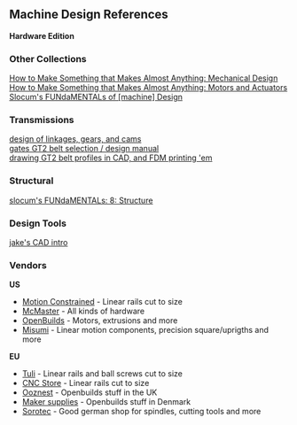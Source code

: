 ## Machine Design References

**Hardware Edition**

### Other Collections 

[How to Make Something that Makes Almost Anything: Mechanical Design](https://fab.cba.mit.edu/classes/865.21/topics/mechanical_design/index.html)  
[How to Make Something that Makes Almost Anything: Motors and Actuators](https://fab.cba.mit.edu/classes/865.21/topics/motion/index.html)  
[Slocum's FUNdaMENTALs of [machine] Design](http://pergatory.mit.edu/resources/fundamentals.html)  

### Transmissions

[design of linkages, gears, and cams](https://btu.edu.eg/wp-content/uploads/2020/03/Introduction-to-mechanism-design_-with-computer-applications-PDFDrive.com-.pdf)  
[gates GT2 belt selection / design manual](https://docs.rs-online.com/5016/0900766b8002d3b7.pdf)  
[drawing GT2 belt profiles in CAD, and FDM printing 'em](https://ekswhyzee.com/2019/04/09/gt2-belt-rotary-cad.html)  

### Structural

[slocum's FUNdaMENTALs: 8: Structure](http://pergatory.mit.edu/resources/FUNdaMENTALs%20Book%20pdf/FUNdaMENTALs%20Topic%208.PDF)  

### Design Tools

[jake's CAD intro](https://mtm.cba.mit.edu/2020/2020-06_cad-hello-world/)  


### Vendors

**US**

- [Motion Constrained](https://motionconstrained.com/) - Linear rails cut to size
- [McMaster](https://www.mcmaster.com/) - All kinds of hardware
- [OpenBuilds](https://openbuildspartstore.com/) - Motors, extrusions and more
- [Misumi](https://us.misumi-ec.com/) - Linear motion components, precision square/uprigths and more

**EU**

- [Tuli](https://www.tuli-shop.com/) - Linear rails and ball screws cut to size
- [CNC Store](https://www.cnc-store.eu/) - Linear rails cut to size
- [Ooznest](https://ooznest.co.uk/) - Openbuilds stuff in the UK
- [Maker supplies](https://makersupplies.dk/) - Openbuilds stuff in Denmark
- [Sorotec](https://www.sorotec.de/shop/) - Good german shop for spindles, cutting tools and more
